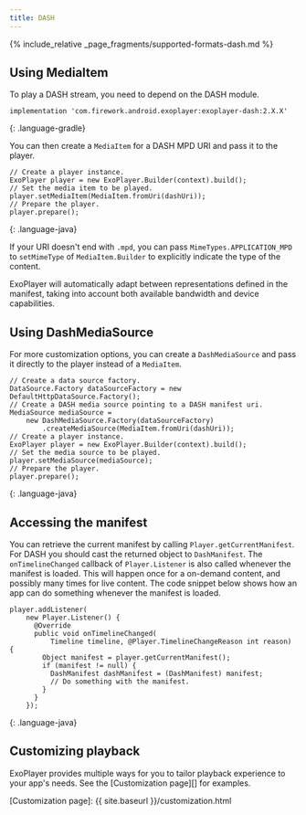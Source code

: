 ```yaml
---
title: DASH
---
```


{% include_relative _page_fragments/supported-formats-dash.md %}

## Using MediaItem ##

To play a DASH stream, you need to depend on the DASH module.

~~~
implementation 'com.firework.android.exoplayer:exoplayer-dash:2.X.X'
~~~
{: .language-gradle}

You can then create a `MediaItem` for a DASH MPD URI and pass it to the player.

~~~
// Create a player instance.
ExoPlayer player = new ExoPlayer.Builder(context).build();
// Set the media item to be played.
player.setMediaItem(MediaItem.fromUri(dashUri));
// Prepare the player.
player.prepare();
~~~
{: .language-java}

If your URI doesn't end with `.mpd`, you can pass `MimeTypes.APPLICATION_MPD`
to `setMimeType` of `MediaItem.Builder` to explicitly indicate the type of the
content.

ExoPlayer will automatically adapt between representations defined in the
manifest, taking into account both available bandwidth and device capabilities.

## Using DashMediaSource ##

For more customization options, you can create a `DashMediaSource` and pass it
directly to the player instead of a `MediaItem`.

~~~
// Create a data source factory.
DataSource.Factory dataSourceFactory = new DefaultHttpDataSource.Factory();
// Create a DASH media source pointing to a DASH manifest uri.
MediaSource mediaSource =
    new DashMediaSource.Factory(dataSourceFactory)
        .createMediaSource(MediaItem.fromUri(dashUri));
// Create a player instance.
ExoPlayer player = new ExoPlayer.Builder(context).build();
// Set the media source to be played.
player.setMediaSource(mediaSource);
// Prepare the player.
player.prepare();
~~~
{: .language-java}

## Accessing the manifest ##

You can retrieve the current manifest by calling `Player.getCurrentManifest`.
For DASH you should cast the returned object to `DashManifest`. The
`onTimelineChanged` callback of `Player.Listener` is also called whenever
the manifest is loaded. This will happen once for a on-demand content, and
possibly many times for live content. The code snippet below shows how an app
can do something whenever the manifest is loaded.

~~~
player.addListener(
    new Player.Listener() {
      @Override
      public void onTimelineChanged(
          Timeline timeline, @Player.TimelineChangeReason int reason) {
        Object manifest = player.getCurrentManifest();
        if (manifest != null) {
          DashManifest dashManifest = (DashManifest) manifest;
          // Do something with the manifest.
        }
      }
    });
~~~
{: .language-java}

## Customizing playback ##

ExoPlayer provides multiple ways for you to tailor playback experience to your
app's needs. See the [Customization page][] for examples.

[Customization page]: {{ site.baseurl }}/customization.html
